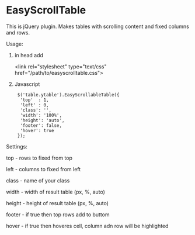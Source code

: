 # EasyScrollTable

This is jQuery plugin. 
Makes tables with scrolling content and fixed columns and rows.

Usage:
1) in head add
    
    \<link rel="stylesheet" type="text/css" href="/path/to/easyscrolltable.css"\>
    
    <script src="/path/to/easyscrolltable.js"></script>
    
2) Javascript
 
        $('table.ytable').EasyScrollableTable({
         'top'  : 1,  
         'left' : 0,  
         'class': '',
         'width': '100%',
         'height': 'auto',
         'footer': false,
         'hover': true
        });

Settings:

top - rows to fixed from top

left - columns to fixed from left

class - name of your class

width - width of result table (px, %, auto)

height - height of result table (px, %, auto)

footer - if true then top rows add to buttom 

hover - if true then hoveres cell, column adn row will be highlighted

